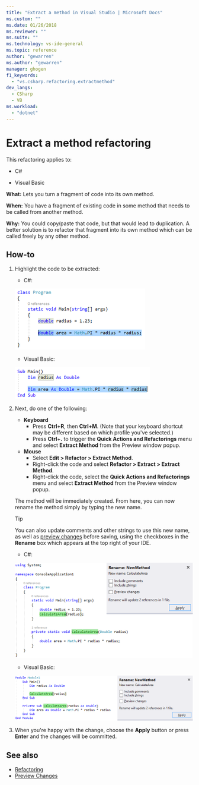 ```yaml
---
title: "Extract a method in Visual Studio | Microsoft Docs"
ms.custom: ""
ms.date: 01/26/2018
ms.reviewer: ""
ms.suite: ""
ms.technology: vs-ide-general
ms.topic: reference
author: "gewarren"
ms.author: "gewarren"
manager: ghogen
f1_keywords:
  - "vs.csharp.refactoring.extractmethod"
dev_langs:
  - CSharp
  - VB
ms.workload:
  - "dotnet"
---
```

# Extract a method refactoring

This refactoring applies to:

- C#

- Visual Basic

**What:** Lets you turn a fragment of code into its own method.

**When:** You have a fragment of existing code in some method that needs to be called from another method.

**Why:** You could copy/paste that code, but that would lead to duplication. A better solution is to refactor that fragment into its own method which can be called freely by any other method.

## How-to

1. Highlight the code to be extracted:

   - C#:

    ![Highlighted code- C#](media/extractmethod-highlight-cs.png)

   - Visual Basic:

    ![Highlighted code - Visual Basic](media/extractmethod-highlight-vb.png)

1. Next, do one of the following:

   - **Keyboard**
     - Press **Ctrl+R**, then **Ctrl+M**. (Note that your keyboard shortcut may be different based on which profile you've selected.)
     - Press **Ctrl**+**.** to trigger the **Quick Actions and Refactorings** menu and select **Extract Method** from the Preview window popup.
   - **Mouse**
     - Select **Edit > Refactor > Extract Method**.
     - Right-click the code and select **Refactor > Extract > Extract Method**.
     - Right-click the code, select the **Quick Actions and Refactorings** menu and select **Extract Method** from the Preview window popup.

   The method will be immediately created. From here, you can now rename the method simply by typing the new name.

   > [!TIP]
   > You can also update comments and other strings to use this new name, as well as [preview changes](../../ide/preview-changes.md) before saving, using the checkboxes in the **Rename** box which appears at the top right of your IDE.

   - C#:

    ![Rename method - C#](media/extractmethod-rename-cs.png)

   - Visual Basic:

    ![Rename method - Visual Basic](media/extractmethod-rename-vb.png)

1. When you're happy with the change, choose the **Apply** button or press **Enter** and the changes will be committed.

## See also

- [Refactoring](../refactoring-in-visual-studio.md)
- [Preview Changes](../../ide/preview-changes.md)